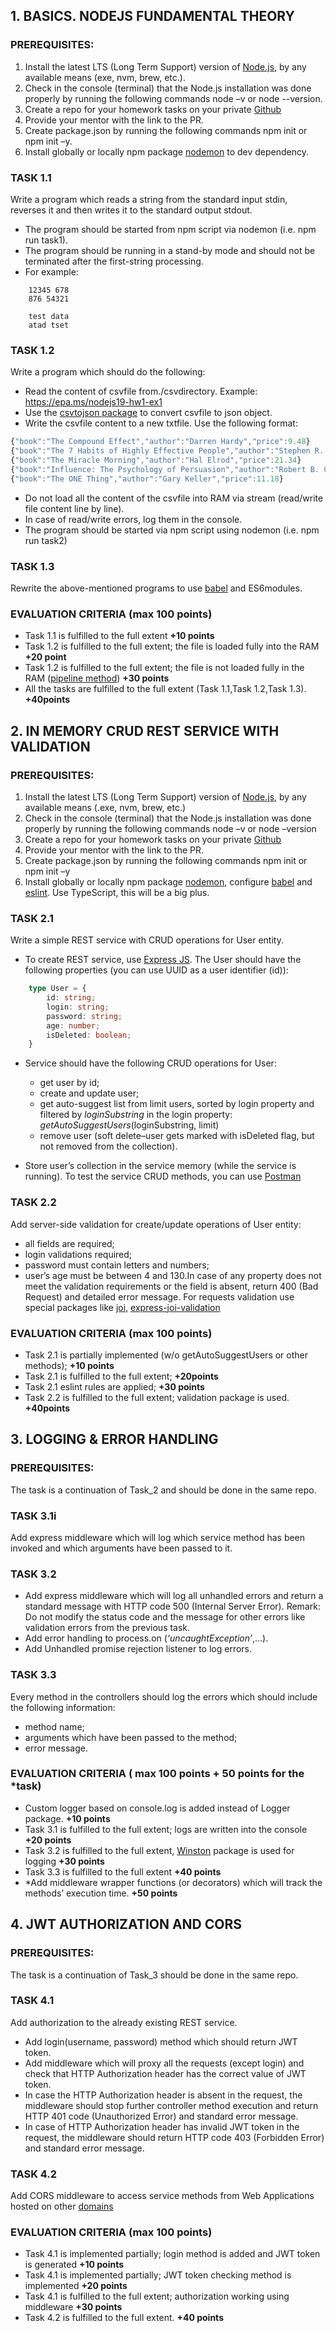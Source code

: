 ## 1. BASICS. NODEJS FUNDAMENTAL THEORY

### PREREQUISITES:
 1. Install the latest LTS (Long Term Support) version of [Node.js](https://nodejs.org/en/), by any available means (exe, nvm, brew, etc.).
 2. Check in the console (terminal) that the Node.js installation was done properly by running the following commands node –v or node --version.
 3. Create a repo for your homework tasks on your private [Github](https://github.com/)
 4. Provide your mentor with the link to the PR.
 5. Create package.json by running the following commands npm init or npm init –y.
 6. Install globally or locally npm package [nodemon](https://github.com/remy/nodemon) to dev dependency.
 
 ### TASK 1.1
  Write a program which reads a string from the standard input stdin, reverses it and then writes it to the standard output stdout.
   - The program should be started from npm script via nodemon (i.e. npm run task1).
   - The program should be running in a stand-by mode and should not be terminated after the first-string processing.
   - For example:
   ``` 
       12345 678 
       876 54321

       test data
       atad tset
   ```

### TASK 1.2
Write a program which should do the following:
- Read the content of csvfile from./csvdirectory. Example: https://epa.ms/nodejs19-hw1-ex1
- Use the [csvtojson package](https://github.com/Keyang/node-csvtojson) to convert csvfile to json object.
- Write the csvfile content to a new txtfile. Use the following format:
```typescript
{"book":"The Compound Effect","author":"Darren Hardy","price":9.48}
{"book":"The 7 Habits of Highly Effective People","author":"Stephen R. Covey","price":23.48}
{"book":"The Miracle Morning","author":"Hal Elrod","price":21.34}
{"book":"Influence: The Psychology of Persuasion","author":"Robert B. Cialdini","price":12.99}
{"book":"The ONE Thing","author":"Gary Keller","price":11.18}
```
- Do not load all the content of the csvfile into RAM via stream (read/write file content line by line).
- In case of read/write errors, log them in the console.
- The program should be started via npm script using nodemon (i.e. npm run task2)
   
### TASK 1.3
Rewrite the above-mentioned programs to use [babel](https://babeljs.io/) and ES6modules.

### EVALUATION CRITERIA (max 100 points)
- Task 1.1 is fulfilled to the full extent  **+10 points**
- Task 1.2 is fulfilled to the full extent; the file is loaded fully into the RAM **+20 point**
- Task 1.2 is fulfilled to the full extent; the file is not loaded fully in the RAM ([pipeline method](https://nodejs.org/api/stream.html#stream_stream_pipeline_streams_callback)) **+30 points**
- All the tasks are fulfilled to the full extent (Task 1.1,Task 1.2,Task 1.3). **+40points**




## 2. IN MEMORY CRUD REST SERVICE WITH VALIDATION
### PREREQUISITES:
1. Install the latest LTS (Long Term Support) version of [Node.js](https://nodejs.org/en/), by any available means (.exe, nvm, brew, etc.)
2. Check in the console (terminal) that the Node.js installation was done properly by running the following commands node –v or node –version
3. Create a repo for your homework tasks on your private [Github](https://github.com/)
4. Provide your mentor with the link to the PR.
5. Create package.json by running the following commands npm init or npm init –y
6. Install globally or locally npm package [nodemon](https://github.com/remy/nodemon), configure [babel](https://babeljs.io/) and [eslint](https://eslint.org/). Use TypeScript, this will be a big plus.

### TASK 2.1
Write a simple REST service with CRUD operations for User entity.
- To create REST service, use [Express JS](https://expressjs.com/). The User should have the following properties (you can use UUID as a user identifier (id)):
```typescript
    type User = {
        id: string;
        login: string;
        password: string;
        age: number;
        isDeleted: boolean;
    }
```
- Service should have the following CRUD operations for User:
    + get user by id;
    + create and update user;
    + get auto-suggest list from limit users, sorted by login property and filtered by *loginSubstring* in the login property: *getAutoSuggestUsers*(loginSubstring, limit)
    + remove user (soft delete–user gets marked with isDeleted flag, but not removed from the collection).

- Store user’s collection in the service memory (while the service is running). To test the service CRUD methods, you can use [Postman](https://www.getpostman.com/)

### TASK 2.2
Add server-side validation for create/update operations of User entity:
- all fields are required;
- login validations required;
- password must contain letters and numbers;
- user’s age must be between 4 and 130.In case of any property does not meet the validation requirements or the field is absent, return 400 (Bad Request) and detailed error message. For requests validation use special packages like [joi](https://github.com/hapijs/joi), [express-joi-validation](https://www.npmjs.com/package/express-joi-validation)

### EVALUATION CRITERIA (max 100 points)
- Task 2.1 is partially implemented (w/o getAutoSuggestUsers or other methods); **+10 points**
- Task 2.1 is fulfilled to the full extent; **+20points**
- Task 2.1 eslint rules are applied; **+30 points**
- Task 2.2 is fulfilled to the full extent; validation package is used. **+40points**


 
## 3. LOGGING & ERROR HANDLING
### PREREQUISITES:
The task is a continuation of Task_2 and should be done in the same repo.

### TASK 3.1i
Add express middleware which will log which service method has been invoked and which arguments have been passed to it.

### TASK 3.2
- Add express middleware which will log all unhandled errors and return a standard message with HTTP code 500 (Internal Server Error). Remark: Do not modify the status code and the message for other errors like validation errors from the previous task.
- Add error handling to process.on (*‘uncaughtException’*,...).
- Add Unhandled promise rejection listener to log errors.

### TASK 3.3
Every method in the controllers should log the errors which should include the following information:
- method name;
- arguments which have been passed to the method;
- error message.

### EVALUATION CRITERIA ( max 100 points + 50 points for the *task)
- Custom logger based on console.log is added instead of Logger package. **+10 points**
- Task 3.1 is fulfilled to the full extent; logs are written into the console **+20 points**
- Task 3.2 is fulfilled to the full extent, [Winston](https://github.com/winstonjs/winston) package is used for logging **+30 points**
- Task 3.3 is fulfilled to the full extent **+40 points**
- *Add middleware wrapper functions (or decorators) which will track the methods’ execution time. **+50 points**



## 4. JWT AUTHORIZATION AND CORS
### PREREQUISITES:
The task is a continuation of Task_3 should be done in the same repo.

### TASK 4.1
Add authorization to the already existing REST service.
- Add login(username, password) method which should return JWT token.
- Add middleware which will proxy all the requests (except login) and check that HTTP Authorization header has the correct value of JWT token.
- In case the HTTP Authorization header is absent in the request, the middleware should stop further controller method execution and return HTTP 401 code (Unauthorized Error) and standard error message.
- In case of HTTP Authorization header has invalid JWT token in the request, the middleware should return HTTP code 403 (Forbidden Error) and standard error message.

### TASK 4.2
Add CORS middleware to access service methods from Web Applications hosted on other [domains](https://github.com/expressjs/cors)

### EVALUATION CRITERIA (max 100 points)
- Task 4.1 is implemented partially; login method is added and JWT token is generated **+10 points**
- Task 4.1 is implemented partially; JWT token checking method is implemented **+20 points**
- Task 4.1 is fulfilled to the full extent; authorization working using middleware **+30 points**
- Task 4.2 is fulfilled to the full extent. **+40 points**
